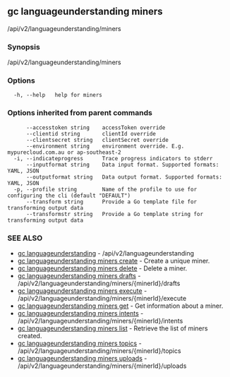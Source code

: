 ## gc languageunderstanding miners

/api/v2/languageunderstanding/miners

### Synopsis

/api/v2/languageunderstanding/miners

### Options

```
  -h, --help   help for miners
```

### Options inherited from parent commands

```
      --accesstoken string    accessToken override
      --clientid string       clientId override
      --clientsecret string   clientSecret override
      --environment string    environment override. E.g. mypurecloud.com.au or ap-southeast-2
  -i, --indicateprogress      Trace progress indicators to stderr
      --inputformat string    Data input format. Supported formats: YAML, JSON
      --outputformat string   Data output format. Supported formats: YAML, JSON
  -p, --profile string        Name of the profile to use for configuring the cli (default "DEFAULT")
      --transform string      Provide a Go template file for transforming output data
      --transformstr string   Provide a Go template string for transforming output data
```

### SEE ALSO

* [gc languageunderstanding](gc_languageunderstanding.html)	 - /api/v2/languageunderstanding
* [gc languageunderstanding miners create](gc_languageunderstanding_miners_create.html)	 - Create a unique miner.
* [gc languageunderstanding miners delete](gc_languageunderstanding_miners_delete.html)	 - Delete a miner.
* [gc languageunderstanding miners drafts](gc_languageunderstanding_miners_drafts.html)	 - /api/v2/languageunderstanding/miners/{minerId}/drafts
* [gc languageunderstanding miners execute](gc_languageunderstanding_miners_execute.html)	 - /api/v2/languageunderstanding/miners/{minerId}/execute
* [gc languageunderstanding miners get](gc_languageunderstanding_miners_get.html)	 - Get information about a miner.
* [gc languageunderstanding miners intents](gc_languageunderstanding_miners_intents.html)	 - /api/v2/languageunderstanding/miners/{minerId}/intents
* [gc languageunderstanding miners list](gc_languageunderstanding_miners_list.html)	 - Retrieve the list of miners created.
* [gc languageunderstanding miners topics](gc_languageunderstanding_miners_topics.html)	 - /api/v2/languageunderstanding/miners/{minerId}/topics
* [gc languageunderstanding miners uploads](gc_languageunderstanding_miners_uploads.html)	 - /api/v2/languageunderstanding/miners/{minerId}/uploads


